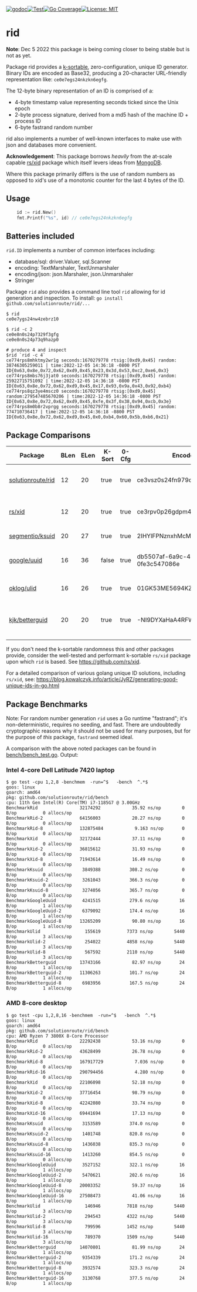 [![godoc](http://img.shields.io/badge/godev-reference-blue.svg?style=flat)](https://pkg.go.dev/github.com/solutionroute/rid?tab=doc)[![Test](https://github.com/solutionroute/rid/actions/workflows/test.yaml/badge.svg)](https://github.com/solutionroute/rid/actions/workflows/test.yaml)[![Go Coverage](https://img.shields.io/badge/coverage-98.3%25-brightgreen.svg?style=flat)](http://gocover.io/github.com/solutionroute/rid)[![License: MIT](https://img.shields.io/badge/License-MIT-yellow.svg)](https://opensource.org/licenses/MIT)

# rid

**Note**: Dec 5 2022 this package is being coming closer to being stable but is not as yet.

Package rid provides a [k-sortable](https://en.wikipedia.org/wiki/K-sorted_sequence),
zero-configuration, unique ID generator.  Binary IDs are encoded as Base32,
producing a 20-character URL-friendly representation like: `ce0e7egs24nkzkn6egfg`.

The 12-byte binary representation of an ID is comprised of a:

- 4-byte timestamp value representing seconds ticked since the Unix epoch
- 2-byte process signature, derived from a md5 hash of the machine ID + process ID
- 6-byte fastrand random number

rid also implements a number of well-known interfaces to make use with json
and databases more convenient.

**Acknowledgement**: This package borrows _heavily_ from the at-scale capable
[rs/xid](https://github.com/rs/xid) package which itself levers ideas from
[MongoDB](https://docs.mongodb.com/manual/reference/method/ObjectId/).

Where this package primarily differs is the use of random numbers as opposed to 
xid's use of a monotonic counter for the last 4 bytes of the ID.

## Usage

```go
    id := rid.New()
    fmt.Printf("%s", id) // ce0e7egs24nkzkn6egfg
```

## Batteries included

`rid.ID` implements a number of common interfaces including:

- database/sql: driver.Valuer, sql.Scanner
- encoding: TextMarshaler, TextUnmarshaler
- encoding/json: json.Marshaler, json.Unmarshaler
- Stringer

Package `rid` also provides a command line tool `rid` allowing for id generation
and inspection. To install: `go install github.com/solutionroute/rid/...`

    $ rid
    ce0e7ygs24nw4zebrz10

    $ rid -c 2
    ce0e8n0s24p7329f3gfg
    ce0e8n0s24p73q9hazp0

    # produce 4 and inspect
    $rid `rid -c 4`
    ce774rps8mhktmy2wr1g seconds:1670279778 rtsig:[0xd9,0x45] random: 38746305259011 | time:2022-12-05 14:36:18 -0800 PST ID{0x63,0x8e,0x72,0x62,0xd9,0x45,0x23,0x3d,0x53,0xc2,0xe6,0x3}
    ce774rps8mbs76j3jat0 seconds:1670279778 rtsig:[0xd9,0x45] random: 25922715751092 | time:2022-12-05 14:36:18 -0800 PST ID{0x63,0x8e,0x72,0x62,0xd9,0x45,0x17,0x93,0x9a,0x43,0x92,0xb4}
    ce774rps8qz3ye4mscz0 seconds:1670279778 rtsig:[0xd9,0x45] random:279547485670206 | time:2022-12-05 14:36:18 -0800 PST ID{0x63,0x8e,0x72,0x62,0xd9,0x45,0xfe,0x3f,0x38,0x94,0xcb,0x3e}
    ce774rps8m0b8r2vprgg seconds:1670279778 rtsig:[0xd9,0x45] random:   774710736417 | time:2022-12-05 14:36:18 -0800 PST ID{0x63,0x8e,0x72,0x62,0xd9,0x45,0x0,0xb4,0x60,0x5b,0xb6,0x21}

## Package Comparisons

| Package                                                   |BLen|ELen| K-Sort| 0-Cfg | Encoded ID                           | Method     | Components |
|-----------------------------------------------------------|----|----|-------|-------|--------------------------------------|------------|------------|
| [solutionroute/rid](https://github.com/solutionroute/rid) | 12 | 20 |  true |  true | ce3vsz0s24fn979qfjpg                 | fastrand   | ts(seconds) : runtime signature : random |
| [rs/xid](https://github.com/rs/xid)                       | 12 | 20 |  true |  true | ce3rpv0p26gdpm40gbv0                 | counter    | ts(seconds) : machine ID : process ID : counter |
| [segmentio/ksuid](https://github.com/segmentio/ksuid)     | 20 | 27 |  true |  true | 2IHYlFPNznxhMcMpdi4ppCtwJWZ          | random     | ts(seconds) : random |
| [google/uuid](https://github.com/google/uuid)             | 16 | 36 | false |  true | db5507af-6a9c-40ea-899b-0fe3c547086e | crypt/rand | (v4) version + variant + 122 bits random |
| [oklog/ulid](https://github.com/oklog/ulid)               | 16 | 26 |  true |  true | 01GK53ME5694KZW2NS79RK70BT           | crypt/rand | ts(ms) : choice of random |
| [kjk/betterguid](https://github.com/kjk/betterguid)       | 20 | 20 |  true |  true | -NI9DYXaHaA4RFWy_R1l                 | counter    | ts(ms) + per-ms math/rand initialized counter |

If you don't need the k-sortable randomness this and other packages provide,
consider the well-tested and performant k-sortable `rs/xid` package
upon which `rid` is based. See https://github.com/rs/xid.

For a detailed comparison of various golang unique ID solutions, including `rs/xid`, see:
https://blog.kowalczyk.info/article/JyRZ/generating-good-unique-ids-in-go.html

## Package Benchmarks

Note: For random number generation `rid` uses a Go runtime "fastrand"; it's non-deterministic, 
requires no seeding, and fast.  There are undoubtedly cryptographic reasons why it should not be 
used for many purposes, but for the purpose of *this* package, `fastrand` seemed ideal.

A comparison with the above noted packages can be found in [bench/bench_test.go](bench/bench_test.go). Output:

### Intel 4-core Dell Latitude 7420 laptop

    $ go test -cpu 1,2,8 -benchmem  -run=^$   -bench  ^.*$ 
    goos: linux
    goarch: amd64
    pkg: github.com/solutionroute/rid/bench
    cpu: 11th Gen Intel(R) Core(TM) i7-1185G7 @ 3.00GHz
    BenchmarkRid            	32174292	        35.92 ns/op	       0 B/op	       0 allocs/op
    BenchmarkRid-2          	64156003	        20.27 ns/op	       0 B/op	       0 allocs/op
    BenchmarkRid-8          	132875484	         9.163 ns/op	   0 B/op	       0 allocs/op
    BenchmarkXid            	32172444	        37.11 ns/op	       0 B/op	       0 allocs/op
    BenchmarkXid-2          	36815612	        31.93 ns/op	       0 B/op	       0 allocs/op
    BenchmarkXid-8          	71943614	        16.49 ns/op	       0 B/op	       0 allocs/op
    BenchmarkKsuid          	 3849388	       308.2 ns/op	       0 B/op	       0 allocs/op
    BenchmarkKsuid-2        	 3261043	       366.3 ns/op	       0 B/op	       0 allocs/op
    BenchmarkKsuid-8        	 3274056	       365.7 ns/op	       0 B/op	       0 allocs/op
    BenchmarkGoogleUuid     	 4241515	       279.6 ns/op	      16 B/op	       1 allocs/op
    BenchmarkGoogleUuid-2   	 6379092	       174.4 ns/op	      16 B/op	       1 allocs/op
    BenchmarkGoogleUuid-8   	13265209	        90.80 ns/op	      16 B/op	       1 allocs/op
    BenchmarkUlid           	  155619	      7373 ns/op	    5440 B/op	       3 allocs/op
    BenchmarkUlid-2         	  254022	      4858 ns/op	    5440 B/op	       3 allocs/op
    BenchmarkUlid-8         	  567592	      2110 ns/op	    5440 B/op	       3 allocs/op
    BenchmarkBetterguid     	13743166	        82.97 ns/op	      24 B/op	       1 allocs/op
    BenchmarkBetterguid-2   	11306263	       101.7 ns/op	      24 B/op	       1 allocs/op
    BenchmarkBetterguid-8   	 6983956	       167.5 ns/op	      24 B/op	       1 allocs/op

### AMD 8-core desktop

    $ go test -cpu 1,2,8,16 -benchmem  -run=^$   -bench  ^.*$
    goos: linux
    goarch: amd64
    pkg: github.com/solutionroute/rid/bench
    cpu: AMD Ryzen 7 3800X 8-Core Processor             
    BenchmarkRid              	22292438	        53.16 ns/op	       0 B/op	       0 allocs/op
    BenchmarkRid-2            	43628499	        26.78 ns/op	       0 B/op	       0 allocs/op
    BenchmarkRid-8            	167917729	         7.036 ns/op	   0 B/op	       0 allocs/op
    BenchmarkRid-16           	290794456	         4.280 ns/op	   0 B/op	       0 allocs/op
    BenchmarkXid              	22106098	        52.18 ns/op	       0 B/op	       0 allocs/op
    BenchmarkXid-2            	37716454	        98.79 ns/op	       0 B/op	       0 allocs/op
    BenchmarkXid-8            	42242080	        33.74 ns/op	       0 B/op	       0 allocs/op
    BenchmarkXid-16           	69441694	        17.13 ns/op	       0 B/op	       0 allocs/op
    BenchmarkKsuid            	 3153589	       374.0 ns/op	       0 B/op	       0 allocs/op
    BenchmarkKsuid-2          	 1401748	       820.8 ns/op	       0 B/op	       0 allocs/op
    BenchmarkKsuid-8          	 1436038	       835.3 ns/op	       0 B/op	       0 allocs/op
    BenchmarkKsuid-16         	 1413260	       854.5 ns/op	       0 B/op	       0 allocs/op
    BenchmarkGoogleUuid       	 3527152	       322.1 ns/op	      16 B/op	       1 allocs/op
    BenchmarkGoogleUuid-2     	 5470621	       202.6 ns/op	      16 B/op	       1 allocs/op
    BenchmarkGoogleUuid-8     	20003352	        59.37 ns/op	      16 B/op	       1 allocs/op
    BenchmarkGoogleUuid-16    	27508473	        41.06 ns/op	      16 B/op	       1 allocs/op
    BenchmarkUlid             	  146946	      7818 ns/op	    5440 B/op	       3 allocs/op
    BenchmarkUlid-2           	  294543	      4322 ns/op	    5440 B/op	       3 allocs/op
    BenchmarkUlid-8           	  799596	      1452 ns/op	    5440 B/op	       3 allocs/op
    BenchmarkUlid-16          	  789370	      1509 ns/op	    5440 B/op	       3 allocs/op
    BenchmarkBetterguid       	14070801	        81.99 ns/op	      24 B/op	       1 allocs/op
    BenchmarkBetterguid-2     	 9354339	       171.2 ns/op	      24 B/op	       1 allocs/op
    BenchmarkBetterguid-8     	 3932574	       323.3 ns/op	      24 B/op	       1 allocs/op
    BenchmarkBetterguid-16    	 3130768	       377.5 ns/op	      24 B/op	       1 allocs/op
